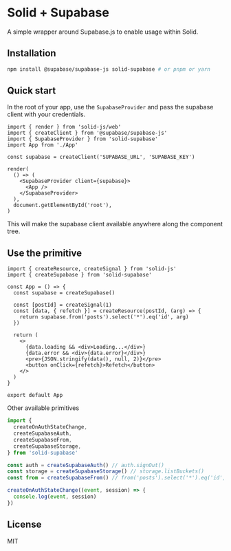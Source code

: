 # Solid + Supabase

A simple wrapper around Supabase.js to enable usage within Solid.

## Installation

```bash
npm install @supabase/supabase-js solid-supabase # or pnpm or yarn
```

## Quick start

In the root of your app, use the `SupabaseProvider` and pass the supabase client with your credentials.

```tsx
import { render } from 'solid-js/web'
import { createClient } from '@supabase/supabase-js'
import { SupabaseProvider } from 'solid-supabase'
import App from './App'

const supabase = createClient('SUPABASE_URL', 'SUPABASE_KEY')

render(
  () => (
    <SupabaseProvider client={supabase}>
      <App />
    </SupabaseProvider>
  ),
  document.getElementById('root'),
)
```

This will make the supabase client available anywhere along the component tree.

## Use the primitive

```tsx
import { createResource, createSignal } from 'solid-js'
import { createSupabase } from 'solid-supabase'

const App = () => {
  const supabase = createSupabase()

  const [postId] = createSignal(1)
  const [data, { refetch }] = createResource(postId, (arg) => {
    return supabase.from('posts').select('*').eq('id', arg)
  })

  return (
    <>
      {data.loading && <div>Loading...</div>}
      {data.error && <div>{data.error}</div>}
      <pre>{JSON.stringify(data(), null, 2)}</pre>
      <button onClick={refetch}>Refetch</button>
    </>
  )
}

export default App
```

Other available primitives

```ts
import {
  createOnAuthStateChange,
  createSupabaseAuth,
  createSupabaseFrom,
  createSupabaseStorage,
} from 'solid-supabase'

const auth = createSupabaseAuth() // auth.signOut()
const storage = createSupabaseStorage() // storage.listBuckets()
const from = createSupabaseFrom() // from('posts').select('*').eq('id', arg)

createOnAuthStateChange((event, session) => {
  console.log(event, session)
})
```

## License

MIT
